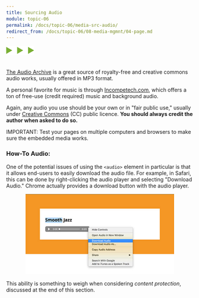 ```yaml
---
title: Sourcing Audio
module: topic-06
permalink: /docs/topic-06/media-src-audio/
redirect_from: /docs/topic-06/08-media-mgmnt/04-page.md
---
```


<img src="./../../../img/arrow-divider.svg" style="width: 75px; border: none; margin: 0px 0 20px 0" />

[The Audio Archive](https://archive.org/details/audio) is a great source of royalty-free and creative commons audio works, usually offered in MP3 format.

A personal favorite for music is through [Incompetech.com](https://incompetech.com/music/royalty-free/collections.php), which offers a ton of free-use (credit required) music and background audio.

Again, any audio you use should be your own or in "fair public use," usually under [Creative Commons](https://creativecommons.org/) (CC) public licence. **You should always credit the author when asked to do so.**

<span class="label label-danger">IMPORTANT:</span> Test your pages on multiple computers and browsers to make sure the embedded media works.


### How-To Audio:

One of the potential issues of using the `<audio>` element in particular is that it allows end-users to easily download the audio file. For example, in Safari, this can be done by right-clicking the audio player and selecting "Download Audio." Chrome actually provides a download button with the audio player.

<center><img src="../img/safari-dl-audio.jpg" title="How to download audio in Safari" width="400" style="border: 0" /></center>

This ability is something to weigh when considering _content protection_, discussed at the end of this section.

